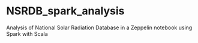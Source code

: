 # NSRDB_spark_analysis
Analysis of National Solar Radiation Database in a Zeppelin notebook using Spark with Scala
